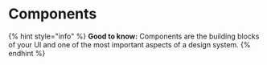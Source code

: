 # Components

{% hint style="info" %}
**Good to know:** Components are the building blocks of your UI and one of the most important aspects of a design system.
{% endhint %}
